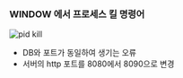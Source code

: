 ### WINDOW 에서 프로세스 킬 명령어

![pid kill](https://user-images.githubusercontent.com/26784875/46521490-b3c05a00-c8ba-11e8-998d-7199561bf41e.png)

- DB와 포트가 동일하여 생기는 오류 
- 서버의 http 포트를 8080에서 8090으로 변경
